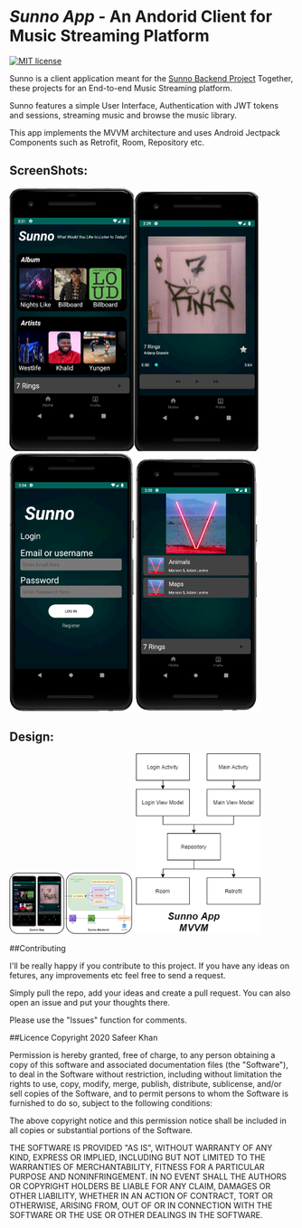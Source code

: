 # *Sunno App* - An Andorid Client for Music Streaming Platform

[![MIT license](https://img.shields.io/badge/License-MIT-blue.svg)](https://github.com/safeer2978/Sunno-backend/blob/master/LICENSE)

Sunno is a client application meant for the [Sunno Backend Project]()
Together, these projects for an End-to-end Music Streaming platform.

Sunno features a simple User Interface, Authentication with JWT tokens and sessions, streaming music and browse the music library.

This app implements the MVVM architecture and uses Android Jectpack Components such as Retrofit, Room, Repository etc.

## ScreenShots:

<img src="https://github.com/safeer2978/sunno/blob/main/images/1.png"  width="220"><img src="https://github.com/safeer2978/sunno/blob/main/images/2.png"  width="220"><img src="https://github.com/safeer2978/sunno/blob/main/images/3.png"  width="220"><img src="https://github.com/safeer2978/sunno/blob/main/images/4.png"  width="220">


## Design:

<img src="https://github.com/safeer2978/sunno/blob/main/images/arch.png"  width="220">


<img src="https://github.com/safeer2978/sunno/blob/main/images/design.png"  width="220">



##Contributing

I'll be really happy if you contribute to this project. If you have any ideas on fetures, any improvements etc feel free to send a request.

Simply pull the repo, add your ideas and create a pull request. You can also open an issue and put your thoughts there.

Please use the "Issues" function for comments.


##Licence
Copyright 2020 Safeer Khan

Permission is hereby granted, free of charge, to any person obtaining a copy of this software and associated documentation files (the "Software"), to deal in the Software without restriction, including without limitation the rights to use, copy, modify, merge, publish, distribute, sublicense, and/or sell copies of the Software, and to permit persons to whom the Software is furnished to do so, subject to the following conditions:

The above copyright notice and this permission notice shall be included in all copies or substantial portions of the Software.

THE SOFTWARE IS PROVIDED "AS IS", WITHOUT WARRANTY OF ANY KIND, EXPRESS OR IMPLIED, INCLUDING BUT NOT LIMITED TO THE WARRANTIES OF MERCHANTABILITY, FITNESS FOR A PARTICULAR PURPOSE AND NONINFRINGEMENT. IN NO EVENT SHALL THE AUTHORS OR COPYRIGHT HOLDERS BE LIABLE FOR ANY CLAIM, DAMAGES OR OTHER LIABILITY, WHETHER IN AN ACTION OF CONTRACT, TORT OR OTHERWISE, ARISING FROM, OUT OF OR IN CONNECTION WITH THE SOFTWARE OR THE USE OR OTHER DEALINGS IN THE SOFTWARE.